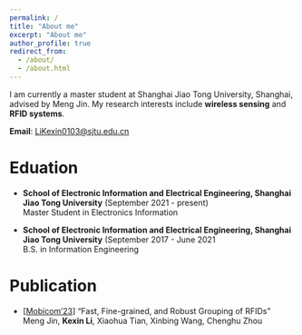 ```yaml
---
permalink: /
title: "About me"
excerpt: "About me"
author_profile: true
redirect_from: 
  - /about/
  - /about.html
---
```

I am currently a master student at Shanghai Jiao Tong University, Shanghai, advised by Meng Jin. My research interests include **wireless sensing** and **RFID systems**.

**Email**: LiKexin0103@sjtu.edu.cn

Eduation
======
- **School of Electronic Information and Electrical Engineering, Shanghai Jiao Tong University** (September 2021 - present) <br>
  Master Student in Electronics Information

- **School of Electronic Information and Electrical Engineering, Shanghai Jiao Tong University** (September 2017 - June 2021 <br>
  B.S. in Information Engineering

Publication
======
- [[Mobicom’23](https://sigmobile.org/mobicom/2023/)] “Fast, Fine-grained, and Robust Grouping of RFIDs” <br>
  Meng Jin, **Kexin Li**, Xiaohua Tian, Xinbing Wang, Chenghu Zhou
